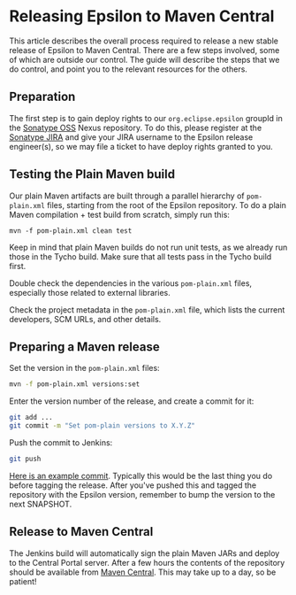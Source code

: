 # Releasing Epsilon to Maven Central

This article describes the overall process required to release a new stable release of Epsilon to Maven Central. There are a few steps involved, some of which are outside our control. The guide will describe the steps that we do control, and point you to the relevant resources for the others.

## Preparation

The first step is to gain deploy rights to our `org.eclipse.epsilon` groupId in the [Sonatype OSS](https://oss.sonatype.org/) Nexus repository. To do this, please register at the [Sonatype JIRA](https://issues.sonatype.org/) and give your JIRA username to the Epsilon release engineer(s), so we may file a ticket to have deploy rights granted to you.

## Testing the Plain Maven build

Our plain Maven artifacts are built through a parallel hierarchy of `pom-plain.xml` files, starting from the root of the Epsilon repository.
To do a plain Maven compilation + test build from scratch, simply run this:

```
mvn -f pom-plain.xml clean test
```

Keep in mind that plain Maven builds do not run unit tests, as we already run those in the Tycho build.
Make sure that all tests pass in the Tycho build first.

Double check the dependencies in the various `pom-plain.xml` files, especially those related to external libraries.

Check the project metadata in the `pom-plain.xml` file, which lists the current developers, SCM URLs, and other details.

## Preparing a Maven release

Set the version in the `pom-plain.xml` files:

```sh
mvn -f pom-plain.xml versions:set
```

Enter the version number of the release, and create a commit for it:

```sh
git add ...
git commit -m "Set pom-plain versions to X.Y.Z"
```

Push the commit to Jenkins:

```sh
git push
```

[Here is an example commit](https://github.com/eclipse-epsilon/epsilon/commit/8f680d0bb7270e332d57fe24334012d3cfdae73b).
Typically this would be the last thing you do before tagging the release.
After you've pushed this and tagged the repository with the Epsilon version, remember to bump the version to the next SNAPSHOT.

## Release to Maven Central

The Jenkins build will automatically sign the plain Maven JARs and deploy to the Central Portal server.
After a few hours the contents of the repository should be available from [Maven Central](https://search.maven.org/). This may take up to a day, so be patient!

